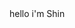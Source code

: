 <!DOCTYPE html>
<html lang="en" dir="ltr">
	<head>
		<meta charset="utf-8">
	</head>
	<body>
	hello i'm Shin
	</body>
</html>
